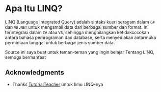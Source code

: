 # Apa Itu LINQ?
LINQ (Language Integrated Query) adalah sintaks kueri seragam dalam ```C#``` dan ```VB.NET``` untuk mengambil data dari berbagai sumber dan format. Ini terintegrasi dalam ```C#``` atau ```VB```, sehingga menghilangkan ketidakcocokan antara bahasa pemrograman dan database, serta menyediakan antarmuka permintaan tunggal untuk berbagai jenis sumber data.

Source ini saya buat untuk teman-teman yang ingin belajar Tentang LINQ, semoga bermanfaat

## Acknowledgments

* Thanks [TutorialTeacher](https://www.tutorialsteacher.com/linq/linq-tutorials) untuk Ilmu LINQ-nya
